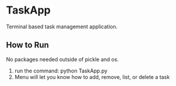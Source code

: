 # TaskApp
Terminal based task management application.

## How to Run
No packages needed outside of pickle and os.

1. run the command: python TaskApp.py
2. Menu will let you know how to add, remove, list, or delete a task
